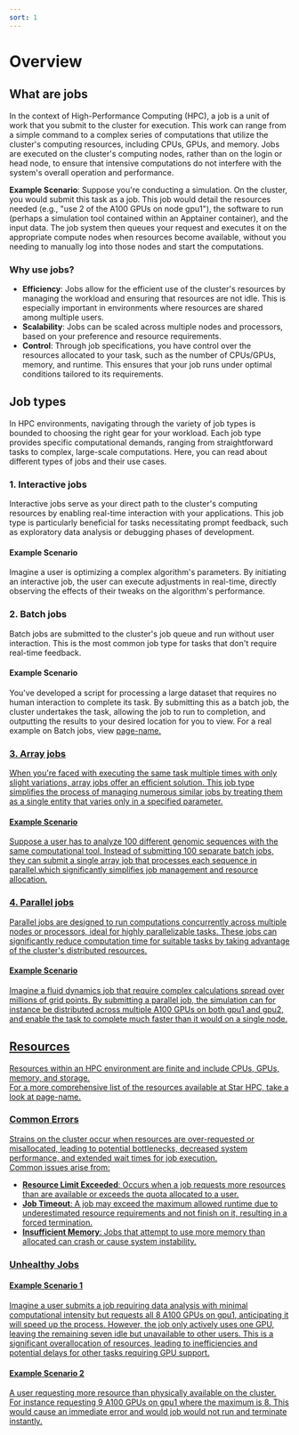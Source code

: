 ```yaml
---
sort: 1
---
```


# Overview

## What are jobs

In the context of High-Performance Computing (HPC), a job is a unit of work that you submit to the cluster for execution. This work can range from a simple command to a complex series of computations that utilize the cluster's computing resources, including CPUs, GPUs, and memory. Jobs are executed on the cluster's computing nodes, rather than on the login or head node, to ensure that intensive computations do not interfere with the system's overall operation and performance.

**Example Scenario**: Suppose you're conducting a simulation. On the cluster, you would submit this task as a job. This job would detail the resources needed (e.g., "use 2 of the A100 GPUs on node gpu1"), the software to run (perhaps a simulation tool contained within an Apptainer container), and the input data. The job system then queues your request and executes it on the appropriate compute nodes when resources become available, without you needing to manually log into those nodes and start the computations.

### Why use jobs?

* **Efficiency**: Jobs allow for the efficient use of the cluster's resources by managing the workload and ensuring that resources are not idle. This is especially important in environments where resources are shared among multiple users. 
* **Scalability**: Jobs can be scaled across multiple nodes and processors, based on your preference and resource requirements.
* **Control**: Through job specifications, you have control over the resources allocated to your task, such as the number of CPUs/GPUs, memory, and runtime. This ensures that your job runs under optimal conditions tailored to its requirements.

## Job types
In HPC environments, navigating through the variety of job types is bounded to choosing the right gear for your workload. Each job type provides specific computational demands, ranging from straightforward tasks to complex, large-scale computations. Here, you can read about different types of jobs and their use cases.

### 1. Interactive jobs
Interactive jobs serve as your direct path to the cluster's computing resources by enabling real-time interaction with your applications. This job type is particularly beneficial for tasks necessitating prompt feedback, such as exploratory data analysis or debugging phases of development.
#### Example Scenario
Imagine a user is optimizing a complex algorithm's parameters. By initiating an interactive job, the user can execute adjustments in real-time, directly observing the effects of their tweaks on the algorithm's performance.

### 2. Batch jobs
Batch jobs are submitted to the cluster's job queue and run without user interaction. This is the most common job type for tasks that don't require real-time feedback.
#### Example Scenario
You've developed a script for processing a large dataset that requires no human interaction to complete its task. By submitting this as a batch job, the cluster undertakes the task, allowing the job to run to completion, and outputting the results to your desired location for you to view.
For a real example on Batch jobs, view <u>page-name<u>.

### 3. Array jobs
When you're faced with executing the same task multiple times with only slight variations, array jobs offer an efficient solution. This job type simplifies the process of managing numerous similar jobs by treating them as a single entity that varies only in a specified parameter.
#### Example Scenario
Suppose a user has to analyze 100 different genomic sequences with the same computational tool. Instead of submitting 100 separate batch jobs, they can submit a single array job that processes each sequence in parallel,which significantly simplifies job management and resource allocation.

### 4. Parallel jobs
Parallel jobs are designed to run computations concurrently across multiple nodes or processors, ideal for highly parallelizable tasks. These jobs can significantly reduce computation time for suitable tasks by taking advantage of the cluster's distributed resources.
#### Example Scenario
Imagine a fluid dynamics job that require complex calculations spread over millions of grid points. By submitting a parallel job, the simulation can for instance be distributed across multiple A100 GPUs on both gpu1 and gpu2, and enable the task to complete much faster than it would on a single node.

## Resources
Resources within an HPC environment are finite and include CPUs, GPUs, memory, and storage. <br>
For a more comprehensive list of the resources available at Star HPC, take a look at <u>page-name<u>.

### Common Errors
Strains on the cluster occur when resources are over-requested or misallocated, leading to potential bottlenecks, decreased system performance, and extended wait times for job execution. <br>
Common issues arise from: <br>
* **Resource Limit Exceeded**: Occurs when a job requests more resources than are available or exceeds the quota allocated to a user.
* **Job Timeout**: A job may exceed the maximum allowed runtime due to underestimated resource requirements and not finish on it, resulting in a forced termination.
* **Insufficient Memory**: Jobs that attempt to use more memory than allocated can crash or cause system instability.

### Unhealthy Jobs
#### Example Scenario 1
Imagine a user submits a job requiring data analysis with minimal computational intensity but requests all 8 A100 GPUs on gpu1, anticipating it will speed up the process. However, the job only actively uses one GPU, leaving the remaining seven idle but unavailable to other users. This is a significant overallocation of resources, leading to inefficiencies and potential delays for other tasks requiring GPU support.

#### Example Scenario 2
A user requesting more resource than physically available on the cluster. For instance requesting 9 A100 GPUs on gpu1 where the maximum is 8. This would cause an immediate error and would job would not run and terminate instantly.

